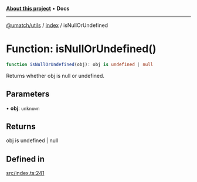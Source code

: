 [**About this project**](../../README.md) • **Docs**

***

[@umatch/utils](../../api.md) / [index](../README.md) / isNullOrUndefined

# Function: isNullOrUndefined()

```ts
function isNullOrUndefined(obj): obj is undefined | null
```

Returns whether obj is null or undefined.

## Parameters

• **obj**: `unknown`

## Returns

obj is undefined \| null

## Defined in

[src/index.ts:241](https://github.com/umatch-oficial/utils/blob/main/src/index.ts#L241)
